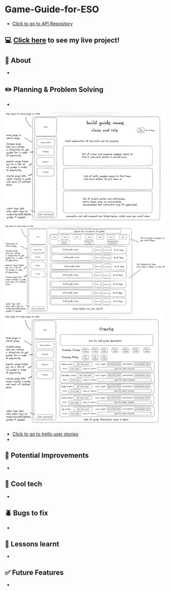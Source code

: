 # Game-Guide-for-ESO
- [Click to go to API Repository](https://github.com/amarynn/Game-Guide-For-ESO-API)

## :computer: [Click here]() to see my live project!

## :page_facing_up: About
- 

## :pencil2: Planning & Problem Solving
- 
![Wireframe picture](./guide_page_wireframe.png)
![Wireframe picture](./classes_page_wireframe.png)
![Wireframe picture](./create_page_wireframe.png)
- [Click to go to trello user stories](https://trello.com/b/6fCYEAni/game-guides-eso)
-

## :star2: Potential Improvements
- 

## :rocket: Cool tech
- 

## :beetle: Bugs to fix
- 

## :notebook: Lessons learnt
- 

## :white_check_mark: Future Features
- 